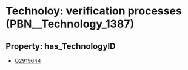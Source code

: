 # Technoloy: __verification processes__ (PBN__Technology_1387)

## Property: has_TechnologyID

* [Q2919644](Q2919644)

